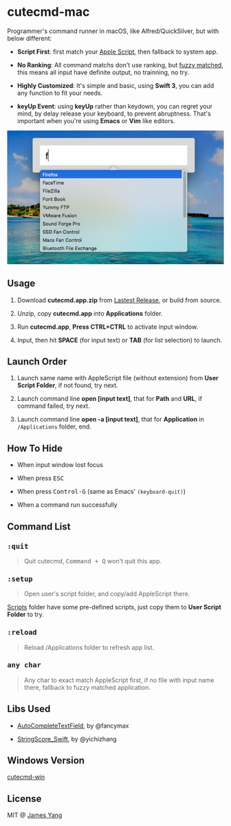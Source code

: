 # cutecmd-mac
Programmer's command runner in macOS, like Alfred/QuickSilver, but with below different:

- **Script First**: first match your [Apple Script](https://developer.apple.com/library/content/documentation/AppleScript/Conceptual/AppleScriptLangGuide/introduction/ASLR_intro.html), then fallback to system app.

- **No Ranking**: All command matchs don't use ranking, but [fuzzy matched](https://github.com/yichizhang/StringScore_Swift), this means all input have definite output, no trainning, no try.

- **Highly Customized**: It's simple and basic, using **Swift 3**, you can add any function to fit your needs.

- **keyUp Event**: using **keyUp** rather than keydown, you can regret your mind, by delay release your keyboard, to prevent abruptness. That's important when you're using **Emacs** or **Vim** like editors.

![snapshot](snapshot.jpg)

## Usage

1. Download **cutecmd.app.zip** from [Lastest Release](https://github.com/futurist/cutecmd-mac/releases/latest), or build from source.

2. Unzip, copy **cutecmd.app** into **Applications** folder.

3. Run **cutecmd.app**, **Press CTRL+CTRL** to activate input window.

4. Input, then hit **SPACE** (for input text) or **TAB** (for list selection) to launch.


## Launch Order

1. Launch same name with AppleScript file (without extension) from **User Script Folder**, if not found, try next.

2. Launch command line **open [input text]**, that for **Path** and **URL**, if command failed, try next.

3. Launch command line **open -a [input text]**, that for **Application** in `/Applications` folder, end.


## How To Hide

- When input window lost focus

- When press <kbd>ESC</kbd>

- When press <kbd>Control-G</kbd> (same as Emacs' `(keyboard-quit)`)

- When a command run successfully


## Command List

### <kbd>:quit</kbd>
> Quit cutecmd, <kbd>Command + Q</kbd> won't quit this app.

### <kbd>:setup</kdb>
> Open user's script folder, and copy/add AppleScript there.

[Scripts](Scripts) folder have some pre-defined scripts, just copy them to **User Script Folder** to try.

### <kbd>:reload</kdb>
> Reload /Applications folder to refresh app list.

### <kbd>any char</kbd>
> Any char to exact match AppleScript first, if no file with input name there, fallback to fuzzy matched application.

## Libs Used

- [AutoCompleteTextField](https://github.com/fancymax/AutoCompleteTextField), by @fancymax

- [StringScore_Swift](https://github.com/yichizhang/StringScore_Swift), by @yichizhang

## Windows Version

[cutecmd-win](https://github.com/futurist/cutecmd)

## License

MIT @ [James Yang](https://github.com/futurist/)








